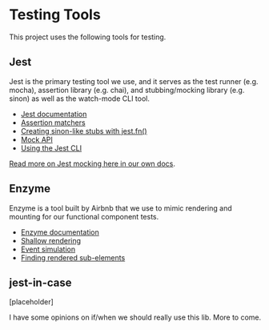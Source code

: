 # Testing Tools

This project uses the following tools for testing.

## Jest

Jest is the primary testing tool we use, and it serves as the test runner (e.g. mocha), assertion library (e.g. chai), and stubbing/mocking library (e.g. sinon) as well as the watch-mode CLI tool.

* [Jest documentation](https://facebook.github.io/jest/docs/en/getting-started.html)
* [Assertion matchers](https://facebook.github.io/jest/docs/en/expect.html)
* [Creating sinon-like stubs with jest.fn()](https://facebook.github.io/jest/docs/en/jest-object.html#jestfnimplementation)
* [Mock API](https://facebook.github.io/jest/docs/en/mock-function-api.html)
* [Using the Jest CLI](https://facebook.github.io/jest/docs/en/cli.html)

[Read more on Jest mocking here in our own docs](mocking.md).

## Enzyme

Enzyme is a tool built by Airbnb that we use to mimic rendering and mounting for our functional component tests.

* [Enzyme documentation](http://airbnb.io/enzyme/)
* [Shallow rendering](http://airbnb.io/enzyme/docs/api/shallow.html)
* [Event simulation](http://airbnb.io/enzyme/docs/api/ShallowWrapper/simulate.html)
* [Finding rendered sub-elements](http://airbnb.io/enzyme/docs/api/ShallowWrapper/find.html)

## jest-in-case

[placeholder]

I have some opinions on if/when we should really use this lib. More to come.
